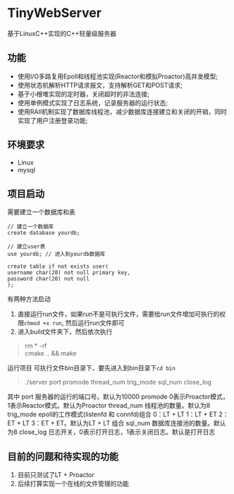 # TinyWebServer

基于LinuxC++实现的C++轻量级服务器

## 功能
* 使用I/O多路复用Epoll和线程池实现(Reactor和模拟Proactor)高并发模型;
* 使用状态机解析HTTP请求报文，支持解析GET和POST请求;
* 基于小根堆实现的定时器，关闭超时的非法连接;
* 使用单例模式实现了日志系统，记录服务器的运行状态;
* 使用RAII机制实现了数据库线程池，减少数据库连接建立和关闭的开销，同时实现了用户注册登录功能;

## 环境要求
* Linux
* mysql

## 项目启动
需要建立一个数据库和表
```
// 建立一个数据库
create database yourdb;

// 建立user表
use yourdb; // 进入到yourdb数据库

create table if not exists user(
username char(20) not null primary key,
password char(20) not null
);
```

有两种方法启动
1. 直接运行run文件，如果run不是可执行文件，需要给run文件增加可执行的权限`chmod +x run`, 然后运行run文件即可
2. 进入build文件夹下，然后依次执行
> rm * -rf                       
cmake .. && make

运行项目
可执行文件bin目录下，要先进入到bin目录下`cd bin`
> ./server port promode thread_num trig_mode sql_num close_log

其中
port        服务器的运行的端口号。默认为10000
promode     0表示Proactor模式，1表示Reactor模式。默认为Proactor
thread_num  线程池的数量。默认为8
trig_mode   epoll的工作模式(listenfd  和  connfd)组合 0：LT + LT   1：LT + ET   2：ET + LT   3：ET + ET。默认为LT + LT 组合
sql_num     数据库连接池的数量。默认为8
close_log   日志开关，0表示打开日志，1表示关闭日志。默认是打开日志


## 目前的问题和待实现的功能
1. 目前只测试了LT + Proactor
2. 后续打算实现一个在线的文件管理的功能

